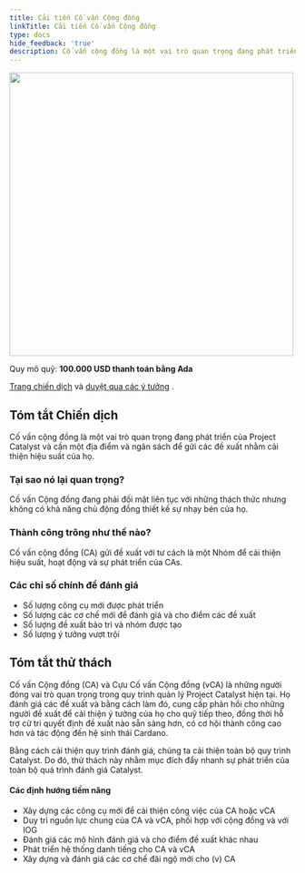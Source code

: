 ```yaml
---
title: Cải tiến Cố vấn Cộng đồng
linkTitle: Cải tiến Cố vấn Cộng đồng
type: docs
hide_feedback: 'true'
description: Cố vấn cộng đồng là một vai trò quan trọng đang phát triển của Project Catalyst và cần một địa điểm và ngân sách để gửi các đề xuất nhằm cải thiện hiệu suất của họ
---
```


<img src="https://cardano.ideascale.com/community-library/accounts/93/936143/Public/21-Community-Advisor-Improvements-dbdbe2.png" style="width:500px;height500px">

Quy mô quỹ: **100.000 USD thanh toán bằng Ada**

[Trang chiến dịch](https://cardano.ideascale.com/c/idea/384394) và [duyệt qua các ý tưởng](https://cardano.ideascale.com/c/campaigns/26453/stage/all/ideas/unspecified) .

## Tóm tắt Chiến dịch

Cố vấn cộng đồng là một vai trò quan trọng đang phát triển của Project Catalyst và cần một địa điểm và ngân sách để gửi các đề xuất nhằm cải thiện hiệu suất của họ.

### Tại sao nó lại quan trọng?

Cố vấn Cộng đồng đang phải đối mặt liên tục với những thách thức nhưng không có khả năng chủ động đồng thiết kế sự nhạy bén của họ.

### Thành công trông như thế nào?

Cố vấn cộng đồng (CA) gửi đề xuất với tư cách là một Nhóm để cải thiện hiệu suất, hoạt động và sự phát triển của CAs.

### Các chỉ số chính để đánh giá

- Số lượng công cụ mới được phát triển
- Số lượng các cơ chế mới để đánh giá và cho điểm các đề xuất
- Số lượng đề xuất bảo trì và nhóm được tạo
- Số lượng ý tưởng vượt trội

## Tóm tắt thử thách

Cố vấn Cộng đồng (CA) và Cựu Cố vấn Cộng đồng (vCA) là những người đóng vai trò quan trọng trong quy trình quản lý Project Catalyst hiện tại. Họ đánh giá các đề xuất và bằng cách làm đó, cung cấp phản hồi cho những người đề xuất để cải thiện ý tưởng của họ cho quỹ tiếp theo, đồng thời hỗ trợ cử tri quyết định đề xuất nào sẵn sàng hơn, có cơ hội thành công cao hơn và tác động đến hệ sinh thái Cardano.

Bằng cách cải thiện quy trình đánh giá, chúng ta cải thiện toàn bộ quy trình Catalyst. Do đó, thử thách này nhằm mục đích đẩy nhanh sự phát triển của toàn bộ quá trình đánh giá Catalyst.

#### Các định hướng tiềm năng

- Xây dựng các công cụ mới để cải thiện công việc của CA hoặc vCA
- Duy trì nguồn lực chung của CA và vCA, phối hợp với cộng đồng và với IOG
- Đánh giá các mô hình đánh giá và cho điểm đề xuất khác nhau
- Phát triển hệ thống danh tiếng cho CA và vCA
- Xây dựng và đánh giá các cơ chế đãi ngộ mới cho (v) CA
